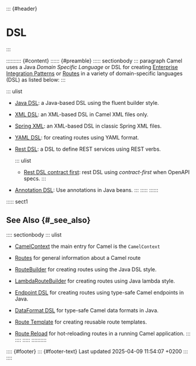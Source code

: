 ::: {#header}
# DSL
:::

:::::::::: {#content}
:::::: {#preamble}
::::: sectionbody
::: paragraph
Camel uses a Java *Domain Specific Language* or DSL for creating
[Enterprise Integration
Patterns](components:eips:enterprise-integration-patterns.html) or
[Routes](routes.html) in a variety of domain-specific languages (DSL) as
listed below:
:::

::: ulist
- [Java DSL](java-dsl.html): a Java-based DSL using the fluent builder
  style.

- [XML DSL](components:others:java-xml-io-dsl.html): an XML-based DSL in
  Camel XML files only.

- [Spring XML](components::spring-summary.html): an XML-based DSL in
  classic Spring XML files.

- [YAML DSL](components:others:yaml-dsl.html): for creating routes using
  YAML format.

- [Rest DSL](rest-dsl.html): a DSL to define REST services using REST
  verbs.

  ::: ulist
  - [Rest DSL contract first](rest-dsl-openapi.html): rest DSL using
    *contract-first* when OpenAPI specs.
  :::

- [Annotation DSL](bean-integration.html): Use annotations in Java
  beans.
:::
:::::
::::::

::::: sect1
## See Also {#_see_also}

:::: sectionbody
::: ulist
- [CamelContext](camelcontext.html) the main entry for Camel is the
  `CamelContext`

- [Routes](routes.html) for general information about a Camel route

- [RouteBuilder](route-builder.html) for creating routes using the Java
  DSL style.

- [LambdaRouteBuilder](lambda-route-builder.html) for creating routes
  using Java lambda style.

- [Endpoint DSL](Endpoint-dsl.html) for creating routes using type-safe
  Camel endpoints in Java.

- [DataFormat DSL](dataformat-dsl.html) for type-safe Camel data formats
  in Java.

- [Route Template](route-template.html) for creating reusable route
  templates.

- [Route Reload](route-reload.html) for hot-reloading routes in a
  running Camel application.
:::
::::
:::::
::::::::::

:::: {#footer}
::: {#footer-text}
Last updated 2025-04-09 11:54:07 +0200
:::
::::
